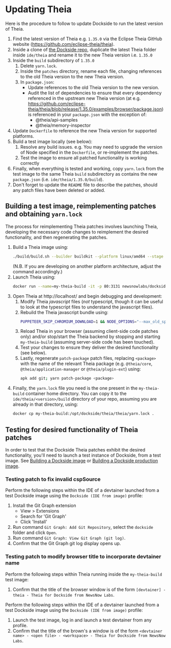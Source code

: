 # Updating Theia

Here is the procedure to follow to update Dockside to run the latest version of Theia.

1. Find the latest version of Theia e.g. `1.35.0` via the Eclipse Theia GitHub website (https://github.com/eclipse-theia/theia).
2. Inside a clone of [the Dockside repo](https://github.com/newsnowlabs/dockside), duplicate the latest Theia folder inside `ide/theia` and rename it to the new Theia version i.e. `1.35.0`
3. Inside the `build` subdirectory of `1.35.0`
   1. Delete `yarn.lock`.
   2. Inside the `patches` directory, rename each file, changing references to the old Theia version to the new Theia version.
   3. In `package.json`:
      - Update references to the old Theia version to the new version.
      - Audit the list of dependencies to ensure that every dependency referenced in the upstream new Theia version (at e.g. https://github.com/eclipse-theia/theia/blob/release/1.35.0/examples/browser/package.json) is referenced in your `package.json` with the exception of:
         - @theia/api-samples
         - @theia/memory-inspector
4. Update `Dockerfile` to reference the new Theia version for supported platforms.
5. Build a test image locally (see below):
   1. Resolve any build issues. e.g. You may need to upgrade the version of Node specified in the `Dockerfile`, or re-implement the patches.
   2. Test the image to ensure all patched functionality is working correctly 
6. Finally, when everything is tested and working, copy `yarn.lock` from the test image to the same Theia `build` subdirectory as contains the new `package.json` (i.e. `ide/theia/1.35.0/build`).
7. Don't forget to update the `README` file to describe the patches, should any patch files have been deleted or added.

## Building a test image, reimplementing patches and obtaining `yarn.lock`

The process for reimplementing Theia patches involves launching Theia, developing the necessary code changes to reimplement the desired functionality, and then regenerating the patches.

1. Build a Theia image using:
   ```sh
   ./build/build.sh --builder buildkit --platform linux/amd64 --stage theia-build
   ```
   (N.B. If you are developing on another platform architecture, adjust the command accordingly.)
2. Launch Theia using:
   ```sh
   docker run --name=my-theia-build -it -p 80:3131 newsnowlabs/dockside:theia-build
   ```
3. Open Theia at http://localhost/ and begin debugging and development:
   1. Modify Theia _javascript_ files (_not_ typescript, though it can be useful to look at the typescript files to understand the javascript files).
   2. Rebuild the Theia javascript bundle using:
      ```sh
      PUPPETEER_SKIP_CHROMIUM_DOWNLOAD=1 && NODE_OPTIONS="--max_old_space_size=4096" && yarn config set network-timeout 600000 -g && yarn
      ```
   3. Reload Theia in your browser (assuming client-side code patches only) and/or stop/start the Theia backend by stopping and starting `my-theia-build` (assuming server-side code has been touched).
   4. Test your changes to ensure they deliver the desired functionality (see below).
   5. Lastly, regenerate `patch-package` patch files, replacing `<package>` with the name of the relevant Theia package (e.g. `@theia/core`, `@theia/application-manager` or `@theia/plugin-ext`) using:
      ```sh
      apk add git; yarn patch-package <package>
      ```
4. Finally, the `yarn.lock` file you need is the one present in the `my-theia-build` container home directory. You can copy it to the `ide/theia/<version>/build` directory of your repo, assuming you are already in that directory, using:
   ```sh
   docker cp my-theia-build:/opt/dockside/theia/theia/yarn.lock .
   ```

## Testing for desired functionality of Theia patches

In order to test that the Dockside Theia patches exhibit the desired functionality, you'll need to launch a test instance of Dockside, from a test image. See [Building a Dockside image](building-image.md) or [Building a Dockside production image](building-production-image.md).

### Testing patch to fix invalid cspSource

Perform the following steps within the IDE of a devtainer launched from a test Dockside image using the `Dockside (IDE from image)` profile:

1. Install the Git Graph extension
   - View > Extensions
   - Search for 'Git Graph'
   - Click 'Install'
2. Run command `Git Graph: Add Git Repository`, select the `dockside` folder and click `Open`.
3. Run command `Git Graph: View Git Graph (git log)`.
4. Confirm that the Git Graph git log display opens up.

### Testing patch to modify browser title to incorporate devtainer name

Perform the following steps within Theia running inside the `my-theia-build` test image:

1. Confirm that the title of the browser window is of the form `[devtainer] - theia - Theia for Dockside from NewsNow Labs`.

Perform the following steps within the IDE of a devtainer launched from a test Dockside image using the `Dockside (IDE from image)` profile:

1. Launch the test image, log in and launch a test devtainer from any profile.
2. Confirm that the title of the brown's a window is of the form `<devtainer name> - <open file> - <workspace> - Theia for Dockside from NewsNow Labs`.